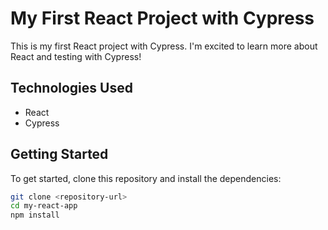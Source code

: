 # My First React Project with Cypress

This is my first React project with Cypress. I'm excited to learn more about React and testing with Cypress!

## Technologies Used

- React
- Cypress

## Getting Started

To get started, clone this repository and install the dependencies:

```sh
git clone <repository-url>
cd my-react-app
npm install